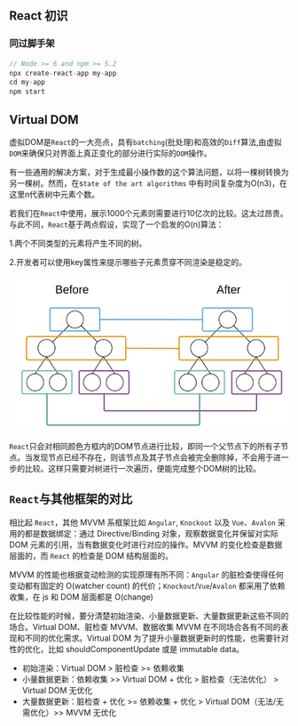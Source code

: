 ## React 初识

### 同过脚手架

```js
// Node >= 6 and npm >= 5.2
npx create-react-app my-app
cd my-app
npm start
```

## Virtual DOM

虚拟DOM是`React`的一大亮点，具有`batching`(批处理)和高效的`Diff`算法,由虚拟 `DOM`来确保只对界面上真正变化的部分进行实际的`DOM`操作。
<!-- `React`官网说明 -->
有一些通用的解决方案，对于生成最小操作数的这个算法问题，以将一棵树转换为另一棵树。然而，在s`tate of the art algorithms` 中有时间复杂度为O(n3)，在这里n代表树中元素个数。

若我们在`React`中使用，展示1000个元素则需要进行10亿次的比较。这太过昂贵。与此不同，`React`基于两点假设，实现了一个启发的O(n)算法：

1.两个不同类型的元素将产生不同的树。

2.开发者可以使用key属性来提示哪些子元素贯穿不同渲染是稳定的。

![virtual-dom](../.vuepress/public/img/virtual-dom.png)

`React`只会对相同颜色方框内的DOM节点进行比较，即同一个父节点下的所有子节点。当发现节点已经不存在，则该节点及其子节点会被完全删除掉，不会用于进一步的比较。这样只需要对树进行一次遍历，便能完成整个DOM树的比较。

## `React`与其他框架的对比

 相比起 `React`，其他 MVVM 系框架比如 `Angular`, `Knockout` 以及 `Vue`、`Avalon` 采用的都是数据绑定：通过 Directive/Binding 对象，观察数据变化并保留对实际 DOM 元素的引用，当有数据变化时进行对应的操作。MVVM 的变化检查是数据层面的，而 `React` 的检查是 DOM 结构层面的。

 MVVM 的性能也根据变动检测的实现原理有所不同：`Angular` 的脏检查使得任何变动都有固定的 O(watcher count) 的代价；`Knockout`/`Vue`/`Avalon` 都采用了依赖收集，在 js 和 DOM 层面都是 O(change)

 在比较性能的时候，要分清楚初始渲染、小量数据更新、大量数据更新这些不同的场合。Virtual DOM、脏检查 MVVM、数据收集 MVVM 在不同场合各有不同的表现和不同的优化需求。Virtual DOM 为了提升小量数据更新时的性能，也需要针对性的优化，比如 shouldComponentUpdate 或是 immutable data。

- 初始渲染：Virtual DOM > 脏检查 >= 依赖收集
- 小量数据更新：依赖收集 >> Virtual DOM + 优化 > 脏检查（无法优化） > Virtual DOM 无优化
- 大量数据更新：脏检查 + 优化 >= 依赖收集 + 优化 > Virtual DOM（无法/无需优化）>> MVVM 无优化